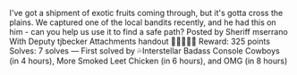I've got a shipment of exotic fruits coming through, but it's gotta cross the plains. We captured one of the local bandits recently, and he had this on him - can you help us use it to find a safe path?
Posted by Sheriff mserrano
With Deputy tjbecker
Attachments
handout
🍈🍈🍈🍈🍈
Reward: 325 points
Solves: 7 solves — First solved by
💦Interstellar Badass Console Cowboys (in 4 hours), More Smoked Leet Chicken (in 6 hours), and OMG (in 8 hours)
